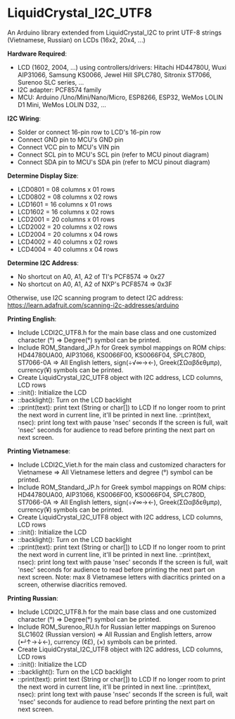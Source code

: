 # LiquidCrystal_I2C_UTF8
An Arduino library extended from LiquidCrystal_I2C to print UTF-8 strings (Vietnamese, Russian) on LCDs (16x2, 20x4, ...)

**Hardware Required**:
- LCD (1602, 2004, ...) using controllers/drivers:
  Hitachi HD44780U, Wuxi AIP31066, Samsung KS0066, Jewel Hill SPLC780, Sitronix ST7066, Surenoo SLC series, ...
- I2C adapter: PCF8574 family
- MCU: Arduino /Uno/Mini/Nano/Micro, ESP8266, ESP32, WeMos LOLIN D1 Mini, WeMos LOLIN D32, ...

**I2C Wiring**:
- Solder or connect 16-pin row to LCD's 16-pin row
- Connect GND pin to MCU's GND pin
- Connect VCC pin to MCU's VIN pin
- Connect SCL pin to MCU's SCL pin (refer to MCU pinout diagram)
- Connect SDA pin to MCU's SDA pin (refer to MCU pinout diagram)

**Determine Display Size**:
- LCD0801 = 08 columns x 01 rows
- LCD0802 = 08 columns x 02 rows
- LCD1601 = 16 columns x 01 rows
- LCD1602 = 16 columns x 02 rows
- LCD2001 = 20 columns x 01 rows
- LCD2002 = 20 columns x 02 rows
- LCD2004 = 20 columns x 04 rows
- LCD4002 = 40 columns x 02 rows
- LCD4004 = 40 columns x 04 rows

**Determine I2C Address**:
- No shortcut on A0, A1, A2 of TI's PCF8574     => 0x27
- No shortcut on A0, A1, A2 of NXP's PCF8574    => 0x3F

Otherwise, use I2C scanning program to detect I2C address:
https://learn.adafruit.com/scanning-i2c-addresses/arduino

**Printing English**:
- Include LCDI2C_UTF8.h for the main base class and one customized character (°)
  => Degree(°) symbol can be printed.
- Include ROM_Standard_JP.h for Greek symbol mappings on ROM chips:
  HD44780UA00, AIP31066, KS0066F00, KS0066F04, SPLC780D, ST7066-0A
  => All English letters, sign(÷√∞→←), Greek(ΣΩαβδεθμπρ), currency(¥) symbols can be printed.
- Create LiquidCrystal_I2C_UTF8 object with I2C address, LCD columns, LCD rows
- ::init(): Initialize the LCD
- ::backlight(): Turn on the LCD backlight
- ::print(text): print text (String or char[]) to LCD
  If no longer room to print the next word in current line, it'll be printed in next line.
  ::print(text, nsec): print long text with pause 'nsec' seconds
  If the screen is full, wait 'nsec' seconds for audience to read before printing the next part on next screen.

**Printing Vietnamese**:
- Include LCDI2C_Viet.h for the main class and customized characters for Vietnamese
    => All Vietnamese letters and degree (°) symbol can be printed.
- Include ROM_Standard_JP.h for Greek symbol mappings on ROM chips:
  HD44780UA00, AIP31066, KS0066F00, KS0066F04, SPLC780D, ST7066-0A
  => All English letters, sign(÷√∞→←), Greek(ΣΩαβδεθμπρ), currency(¥) symbols can be printed.
- Create LiquidCrystal_I2C_UTF8 object with I2C address, LCD columns, LCD rows
- ::init(): Initialize the LCD
- ::backlight(): Turn on the LCD backlight
- ::print(text): print text (String or char[]) to LCD
  If no longer room to print the next word in current line, it'll be printed in next line.
  ::print(text, nsec): print long text with pause 'nsec' seconds
  If the screen is full, wait 'nsec' seconds for audience to read before printing the next part on next screen.
  Note: max 8 Vietnamese letters with diacritics printed on a screen, otherwise diacritics removed.

**Printing Russian**:
- Include LCDI2C_UTF8.h for the main base class and one customized character (°)
  => Degree(°) symbol can be printed.
- Include ROM_Surenoo_RU.h for Russian letter mappings on Surenoo SLC1602 (Russian version)
  => All Russian and English letters, arrow (↵↑→↓←), currency (¢£), (×) symbols can be printed.
- Create LiquidCrystal_I2C_UTF8 object with I2C address, LCD columns, LCD rows
- ::init(): Initialize the LCD
- ::backlight(): Turn on the LCD backlight
- ::print(text): print text (String or char[]) to LCD
  If no longer room to print the next word in current line, it'll be printed in next line.
  ::print(text, nsec): print long text with pause 'nsec' seconds
  If the screen is full, wait 'nsec' seconds for audience to read before printing the next part on next screen.
